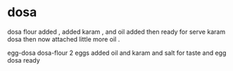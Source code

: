 # dosa
dosa flour added ,
added karam ,
and oil added then ready for serve karam dosa
then now attached little more oil .

egg-dosa
dosa-flour
2 eggs 
added oil and karam and salt for taste
and egg dosa ready 